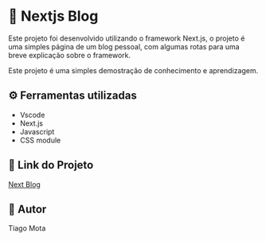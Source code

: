# 🌟 Nextjs Blog

  <p>Este projeto foi desenvolvido utilizando o framework Next.js, o projeto é uma simples página de um blog pessoal, com algumas rotas para uma breve explicação sobre o framework.</p>
  <p>Este projeto é uma simples demostração de conhecimento e aprendizagem.</p>

## ⚙️ Ferramentas utilizadas

  - Vscode
  - Next.js
  - Javascript
  - CSS module

## 🔗 Link do Projeto 

  [Next Blog](https://nextjs-blog-9s4j.vercel.app/)

## 👦 Autor 

  Tiago Mota

